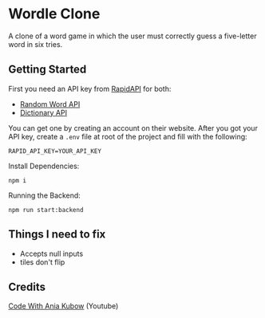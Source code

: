 ﻿# Wordle Clone

A clone of a word game in which the user must correctly guess a five-letter word in six tries.

## Getting Started

First you need an API key from [RapidAPI](https://rapidapi.com/hub) for both:

- [Random Word API](https://bit.ly/random-word-api 'Random Word API') 
- [Dictionary API](https://bit.ly/dictionary-api 'Dictionary API') 

You can get one by creating an account on their website. After you got your API key, create a `.env` file at root of the project and fill with the following:

```
RAPID_API_KEY=YOUR_API_KEY
```

Install Dependencies: 

```
npm i
```

Running the Backend: 

```
npm run start:backend
```

## Things I need to fix
- Accepts null inputs
- tiles don't flip

## Credits

[Code With Ania Kubow](https://www.youtube.com/watch?v=mpby4HiElek&t=378s 'Code With Ania Kubow') (Youtube)
